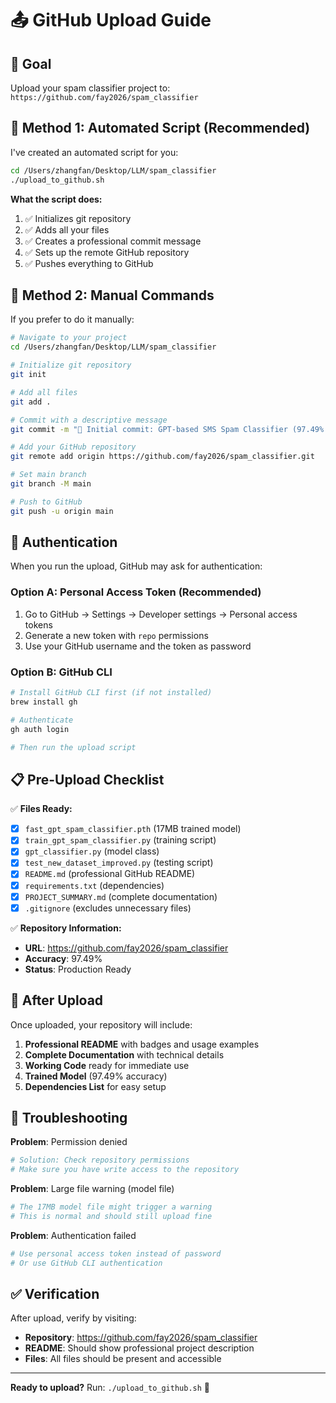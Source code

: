 # 📤 GitHub Upload Guide

## 🎯 Goal
Upload your spam classifier project to: `https://github.com/fay2026/spam_classifier`

## 🚀 Method 1: Automated Script (Recommended)

I've created an automated script for you:

```bash
cd /Users/zhangfan/Desktop/LLM/spam_classifier
./upload_to_github.sh
```

**What the script does:**
1. ✅ Initializes git repository
2. ✅ Adds all your files
3. ✅ Creates a professional commit message
4. ✅ Sets up the remote GitHub repository
5. ✅ Pushes everything to GitHub

## 🔧 Method 2: Manual Commands

If you prefer to do it manually:

```bash
# Navigate to your project
cd /Users/zhangfan/Desktop/LLM/spam_classifier

# Initialize git repository
git init

# Add all files
git add .

# Commit with a descriptive message
git commit -m "🚀 Initial commit: GPT-based SMS Spam Classifier (97.49% accuracy)"

# Add your GitHub repository
git remote add origin https://github.com/fay2026/spam_classifier.git

# Set main branch
git branch -M main

# Push to GitHub
git push -u origin main
```

## 🔐 Authentication

When you run the upload, GitHub may ask for authentication:

### Option A: Personal Access Token (Recommended)
1. Go to GitHub → Settings → Developer settings → Personal access tokens
2. Generate a new token with `repo` permissions
3. Use your GitHub username and the token as password

### Option B: GitHub CLI
```bash
# Install GitHub CLI first (if not installed)
brew install gh

# Authenticate
gh auth login

# Then run the upload script
```

## 📋 Pre-Upload Checklist

✅ **Files Ready:**
- [x] `fast_gpt_spam_classifier.pth` (17MB trained model)
- [x] `train_gpt_spam_classifier.py` (training script)
- [x] `gpt_classifier.py` (model class)
- [x] `test_new_dataset_improved.py` (testing script)
- [x] `README.md` (professional GitHub README)
- [x] `requirements.txt` (dependencies)
- [x] `PROJECT_SUMMARY.md` (complete documentation)
- [x] `.gitignore` (excludes unnecessary files)

✅ **Repository Information:**
- **URL**: https://github.com/fay2026/spam_classifier
- **Accuracy**: 97.49%
- **Status**: Production Ready

## 🎉 After Upload

Once uploaded, your repository will include:

1. **Professional README** with badges and usage examples
2. **Complete Documentation** with technical details
3. **Working Code** ready for immediate use
4. **Trained Model** (97.49% accuracy)
5. **Dependencies List** for easy setup

## 🚨 Troubleshooting

**Problem**: Permission denied
```bash
# Solution: Check repository permissions
# Make sure you have write access to the repository
```

**Problem**: Large file warning (model file)
```bash
# The 17MB model file might trigger a warning
# This is normal and should still upload fine
```

**Problem**: Authentication failed
```bash
# Use personal access token instead of password
# Or use GitHub CLI authentication
```

## ✅ Verification

After upload, verify by visiting:
- **Repository**: https://github.com/fay2026/spam_classifier
- **README**: Should show professional project description
- **Files**: All files should be present and accessible

---

**Ready to upload?** Run: `./upload_to_github.sh` 🚀 